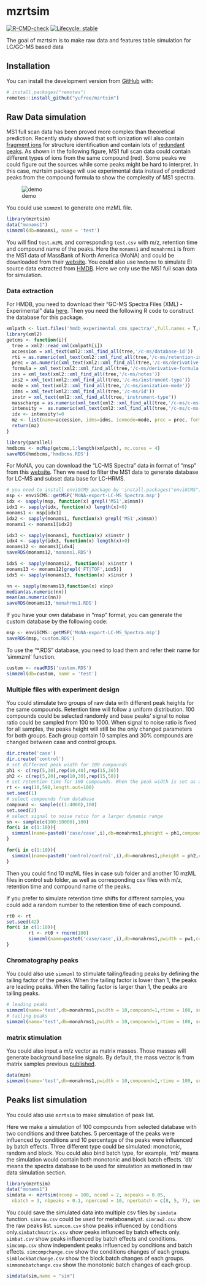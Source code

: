 
<!-- README.md is generated from README.Rmd. Please edit that file -->

# mzrtsim

<!-- badges: start -->

[![R-CMD-check](https://github.com/yufree/mzrtsim/actions/workflows/R-CMD-check.yaml/badge.svg)](https://github.com/yufree/mzrtsim/actions/workflows/R-CMD-check.yaml)
[![Lifecycle:
stable](https://img.shields.io/badge/lifecycle-stable-brightgreen.svg)](https://lifecycle.r-lib.org/articles/stages.html#stable)
<!-- badges: end -->

The goal of mzrtsim is to make raw data and features table simulation
for LC/GC-MS based data

## Installation

You can install the development version from
[GitHub](https://github.com/) with:

``` r
# install.packages("remotes")
remotes::install_github("yufree/mzrtsim")
```

## Raw Data simulation

MS1 full scan data has been proved more complex than theoretical
prediction. Recently study showed that soft ionization will also contain
[fragment ions](https://www.nature.com/articles/s41596-023-00803-0) for
structure identification and contain lots of [redundant
peaks](https://pubs.acs.org/doi/10.1021/acs.analchem.7b02380). As shown
in the following figure, MS1 full scan data could contain different
types of ions from the same compound (red). Some peaks we could figure
out the sources while some peaks might be hard to interpret. In this
case, mzrtsim package will use experimental data instead of predicted
peaks from the compound formula to show the complexity of MS1 spectra.

<figure>
<img src="https://yufree.github.io/presentation/figure/peakcom.png"
alt="demo" />
<figcaption aria-hidden="true">demo</figcaption>
</figure>

You could use `simmzml` to generate one mzML file.

``` r
library(mzrtsim)
data("monams1")
simmzml(db=monams1, name = 'test')
```

You will find `test.mzML` and corresponding `test.csv` with m/z,
retention time and compound name of the peaks. Here the `monams1` and
`monahrms1` is from the MS1 data of MassBank of North America (MoNA) and
could be downloaded from their
[website](https://mona.fiehnlab.ucdavis.edu/downloads). You could also
use `hmdbcms` to simulate EI source data extracted from
[HMDB](https://hmdb.ca/downloads). Here we only use the MS1 full scan
data for simulation.

### Data extraction

For HMDB, you need to download their “GC-MS Spectra Files (XML) -
Experimental” data [here](https://hmdb.ca/downloads). Then you need the
following R code to construct the database for this package.

``` r
xmlpath <- list.files('hmdb_experimental_cms_spectra/',full.names = T,recursive = T)
library(xml2)
getcms <- function(i){
  tree = xml2::read_xml(xmlpath[i])
  accession = xml_text(xml2::xml_find_all(tree,'/c-ms/database-id'))
  rti = as.numeric(xml_text(xml2::xml_find_all(tree,'/c-ms/retention-index')))
  prec = as.numeric(xml_text(xml2::xml_find_all(tree,'/c-ms/derivative-exact-mass')))
  formula = xml_text(xml2::xml_find_all(tree,'/c-ms/derivative-formula'))
  ins = xml_text(xml2::xml_find_all(tree,'/c-ms/notes'))
  ins2 = xml_text(xml2::xml_find_all(tree,'/c-ms/instrument-type'))
  mode = xml_text(xml2::xml_find_all(tree,'/c-ms/ionization-mode'))
  idms = xml_text(xml2::xml_find_all(tree,'/c-ms/id'))
  instr = xml_text(xml2::xml_find_all(tree,'instrument-type'))
  masscharge = as.numeric(xml_text(xml2::xml_find_all(tree,'/c-ms/c-ms-peaks/c-ms-peak/mass-charge')))
  intensity =  as.numeric(xml_text(xml2::xml_find_all(tree,'/c-ms/c-ms-peaks/c-ms-peak/intensity')))
  idx <- intensity!=0
  mz <- list(name=accession, idms=idms, ionmode=mode, prec = prec, formula = formula, np = length(masscharge[idx]), rti = rti, instr = ins2, msm = ins, spectra=cbind.data.frame(mz=masscharge[idx],ins=intensity[idx]))
  return(mz)
}

library(parallel)
hmdbcms <- mcMap(getcms,1:length(xmlpath), mc.cores = 4)
saveRDS(hmdbcms,'hmdbcms.RDS')
```

For MoNA, you can download the “LC-MS Spectra” data in format of “msp”
from this [website](https://mona.fiehnlab.ucdavis.edu/downloads). Then
we need to filter the MS1 data to generate database for LC-MS and subset
data base for LC-HRMS.

``` r
# you need to install enviGCMS package by 'install.packages("enviGCMS")'.
msp <- enviGCMS::getMSP('MoNA-export-LC-MS_Spectra.msp')
idx <- sapply(msp, function(x) grepl('MS1',x$msm))
idx1 <- sapply(idx, function(x) length(x)>0)
monams1 <- msp[idx1]
idx2 <- sapply(monams1, function(x) grepl('MS1',x$msm))
monams1 <- monams1[idx2]

idx3 <- sapply(monams1, function(x) x$instr )
idx4 <- sapply(idx3, function(x) length(x)>0)
monams12 <- monams1[idx4]
saveRDS(monams12,'monams1.RDS')

idx5 <- sapply(monams12, function(x) x$instr )
monams13 <- monams12[grepl('FT|TOF',idx5)]
idx5 <- sapply(monams13, function(x) x$instr )

nn <- sapply(monams13,function(x) x$np)
median(as.numeric(nn))
mean(as.numeric(nn))
saveRDS(monams13,'monahrms1.RDS')
```

If you have your own database in “msp” format, you can generate the
custom database by the following code:

``` r
msp <- enviGCMS::getMSP('MoNA-export-LC-MS_Spectra.msp')
saveRDS(msp,'custom.RDS')
```

To use the “\*.RDS” database, you need to load them and refer their name
for ‘simmzml’ function.

``` r
custom <- readRDS('custom.RDS')
simmzml(db=custom, name = 'test')
```

### Multiple files with experiment design

You could stimulate two groups of raw data with different peak heights
for the same compounds. Retention time will follow a uniform
distribution. 100 compounds could be selected randomly and base peaks’
signal to noise ratio could be sampled from 100 to 1000. When signal to
noise ratio is fixed for all samples, the peaks height will still be the
only changed parameters for both groups. Each group contain 10 samples
and 30% compounds are changed between case and control groups.

``` r
dir.create('case')
dir.create('control')
# set different peak width for 100 compounds
ph1 <- c(rep(5,30),rep(10,40),rep(15,30))
ph2 <- c(rep(5,20),rep(10,30),rep(15,50))
# set retention time for 100 compounds. When the peak width is set as a single value, the simulated base peak width will be from a poisson distribution with this value as lambda. 
rt <- seq(10,590,length.out=100)
set.seed(1)
# select compounds from database
compound <- sample(c(1:4000),100)
set.seed(2)
# select signal to noise ratio for a larger dynamic range
sn <- sample(c(100:10000),100)
for(i in c(1:10)){
  simmzml(name=paste0('case/case',i),db=monahrms1,pheight = ph1,compound=compound,rtime = rt, sn=sn)
}

for(i in c(1:10)){
  simmzml(name=paste0('control/control',i),db=monahrms1,pheight = ph2,compound=compound,rtime = rt, sn=sn)
}
```

Then you could find 10 mzML files in case sub folder and another 10 mzML
files in control sub folder, as well as corresponding csv files with
m/z, retention time and compound name of the peaks.

If you prefer to simulate retention time shifts for different samples,
you could add a random number to the retention time of each compound.

``` r
rt0 <- rt
set.seed(42)
for(i in c(1:10)){
        rt <- rt0 + rnorm(100) 
        simmzml(name=paste0('case/case',i),db=monahrms1,pwidth = pw1,compound=compound,rtime = rt, sn=sn)
}
```

### Chromatography peaks

You could also use `simmzml` to stimulate tailing/leading peaks by
defining the tailing factor of the peaks. When the tailing factor is
lower than 1, the peaks are leading peaks. When the tailing factor is
larger than 1, the peaks are tailing peaks.

``` r
# leading peaks
simmzml(name='test',db=monahrms1,pwidth = 10,compound=1,rtime = 100, sn=10,tailingfactor = 0.8)
# tailing peaks
simmzml(name='test',db=monahrms1,pwidth = 10,compound=1,rtime = 100, sn=10,tailingfactor = 1.5)
```

### matrix stimulation

You could also input a m/z vector as matrix masses. Those masses will
generate background baseline signals. By default, the mass vector is
from matrix samples previous
[published](https://jcheminf.biomedcentral.com/articles/10.1186/s13321-022-00586-8).

``` r
data(mzm)
simmzml(name='test',db=monahrms1,pwidth = 10,compound=1,rtime = 100, sn=10,matrixmz = mzm,matrix = TRUE)
```

## Peaks list simulation

You could also use `mzrtsim` to make simulation of peak list.

Here we make a simulation of 100 compounds from selected database with
two conditions and three batches. 5 percentage of the peaks were
influenced by conditions and 10 percentage of the peaks were influenced
by batch effects. Three different type could be simulated: monotonic,
random and block. You could also bind batch type, for example, ‘mb’
means the simulation would contain both monotonic and block batch
effects. ‘db’ means the spectra database to be used for simulation as
metioned in raw data simulation section.

``` r
library(mzrtsim)
data("monams1")
simdata <- mzrtsim(ncomp = 100, ncond = 2, ncpeaks = 0.05,
  nbatch = 3, nbpeaks = 0.1, npercond = 10, nperbatch = c(8, 5, 7), seed = 42, batchtype = 'mb', db=monams1)
```

You could save the simulated data into multiple csv files by `simdata`
function. `simraw.csv` could be used for metaboanalyst. `simraw2.csv`
show the raw peaks list. `simcon.csv` show peaks influenced by
conditions only.`simbatchmatrix.csv` show peaks influnced by batch
effects only. `simbat.csv` show peaks influenced by batch effects and
conditions. `simcomp.csv` show independent peaks influenced by
conditions and batch effects. `simcompchange.csv` show the conditions
changes of each groups. `simblockbatchange.csv` show the block batch
changes of each groups. `simmonobatchange.csv` show the monotonic batch
changes of each group.

``` r
simdata(sim,name = "sim")
```
